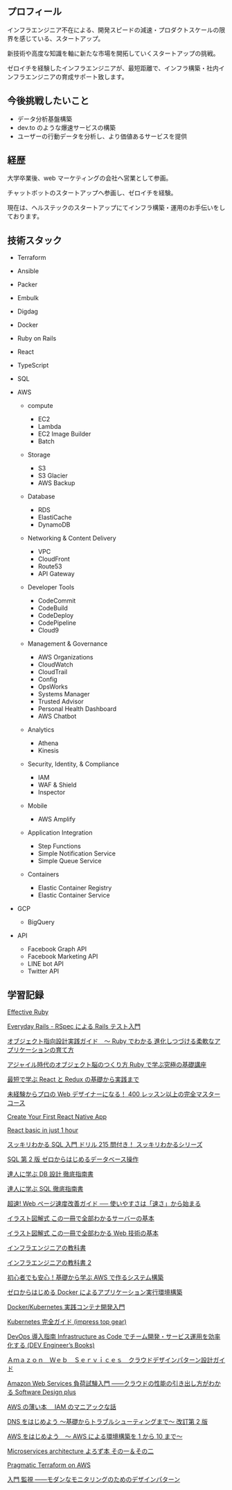 ## プロフィール

インフラエンジニア不在による、開発スピードの減速・プロダクトスケールの限界を感じている、スタートアップ。

新技術や高度な知識を軸に新たな市場を開拓していくスタートアップの挑戦。

ゼロイチを経験したインフラエンジニアが、最短距離で、インフラ構築・社内インフラエンジニアの育成サポート致します。

## 今後挑戦したいこと

- データ分析基盤構築
- dev.to のような爆速サービスの構築
- ユーザーの行動データを分析し、より価値あるサービスを提供

## 経歴

大学卒業後、web マーケティングの会社へ営業として参画。

チャットボットのスタートアップへ参画し、ゼロイチを経験。

現在は、ヘルステックのスタートアップにてインフラ構築・運用のお手伝いをしております。

## 技術スタック

- Terraform
- Ansible
- Packer
- Embulk
- Digdag
- Docker
- Ruby on Rails
- React
- TypeScript
- SQL
- AWS

  - compute

    - EC2
    - Lambda
    - EC2 Image Builder
    - Batch

  - Storage

    - S3
    - S3 Glacier
    - AWS Backup

  - Database

    - RDS
    - ElastiCache
    - DynamoDB

  - Networking & Content Delivery

    - VPC
    - CloudFront
    - Route53
    - API Gateway

  - Developer Tools

    - CodeCommit
    - CodeBuild
    - CodeDeploy
    - CodePipeline
    - Cloud9

  - Management & Governance

    - AWS Organizations
    - CloudWatch
    - CloudTrail
    - Config
    - OpsWorks
    - Systems Manager
    - Trusted Advisor
    - Personal Health Dashboard
    - AWS Chatbot

  - Analytics

    - Athena
    - Kinesis

  - Security, Identity, & Compliance

    - IAM
    - WAF & Shield
    - Inspector

  - Mobile

    - AWS Amplify

  - Application Integration

    - Step Functions
    - Simple Notification Service
    - Simple Queue Service

  - Containers

    - Elastic Container Registry
    - Elastic Container Service

- GCP

  - BigQuery

- API
  - Facebook Graph API
  - Facebook Marketing API
  - LINE bot API
  - Twitter API

## 学習記録

[Effective Ruby](https://www.amazon.co.jp/Effective-Ruby-Peter-J-Jones-ebook/dp/B00SF6JN4K/ref=sr_1_3?s=digital-text&ie=UTF8&qid=1536837410&sr=1-3&keywords=rspec)

[Everyday Rails - RSpec による Rails テスト入門](https://leanpub.com/everydayrailsrspec-jp)

[オブジェクト指向設計実践ガイド　～ Ruby でわかる 進化しつづける柔軟なアプリケーションの育て方](https://www.amazon.co.jp/%E3%82%AA%E3%83%96%E3%82%B8%E3%82%A7%E3%82%AF%E3%83%88%E6%8C%87%E5%90%91%E8%A8%AD%E8%A8%88%E5%AE%9F%E8%B7%B5%E3%82%AC%E3%82%A4%E3%83%89-%EF%BD%9ERuby%E3%81%A7%E3%82%8F%E3%81%8B%E3%82%8B-%E9%80%B2%E5%8C%96%E3%81%97%E3%81%A4%E3%81%A5%E3%81%91%E3%82%8B%E6%9F%94%E8%BB%9F%E3%81%AA%E3%82%A2%E3%83%97%E3%83%AA%E3%82%B1%E3%83%BC%E3%82%B7%E3%83%A7%E3%83%B3%E3%81%AE%E8%82%B2%E3%81%A6%E6%96%B9-Sandi-Metz-ebook/dp/B01L8SEVYI/ref=sr_1_16?ie=UTF8&qid=1536836700&sr=8-16&keywords=rails)

[アジャイル時代のオブジェクト脳のつくり方 Ruby で学ぶ究極の基礎講座](https://www.amazon.co.jp/%E3%82%A2%E3%82%B8%E3%83%A3%E3%82%A4%E3%83%AB%E6%99%82%E4%BB%A3%E3%81%AE%E3%82%AA%E3%83%96%E3%82%B8%E3%82%A7%E3%82%AF%E3%83%88%E8%84%B3%E3%81%AE%E3%81%A4%E3%81%8F%E3%82%8A%E6%96%B9-Ruby%E3%81%A7%E5%AD%A6%E3%81%B6%E7%A9%B6%E6%A5%B5%E3%81%AE%E5%9F%BA%E7%A4%8E%E8%AC%9B%E5%BA%A7-%E9%95%B7%E7%80%AC-%E5%98%89%E7%A7%80-ebook/dp/B0734GH91L/ref=sr_1_5?s=digital-text&ie=UTF8&qid=1536836835&sr=1-5&keywords=%E3%82%AA%E3%83%96%E3%82%B8%E3%82%A7%E3%82%AF%E3%83%88%E6%8C%87%E5%90%91)

[最短で学ぶ React と Redux の基礎から実践まで](https://www.udemy.com/react-redux-from-beginning/)

[未経験からプロの Web デザイナーになる！ 400 レッスン以上の完全マスターコース](https://www.udemy.com/web-design-master/)

[Create Your First React Native App](https://www.udemy.com/create-your-first-react-native-app/)

[React basic in just 1 hour](https://www.udemy.com/react-basic-in-just-1-hour/)

[スッキリわかる SQL 入門 ドリル 215 問付き！ スッキリわかるシリーズ](https://www.amazon.co.jp/%E3%82%B9%E3%83%83%E3%82%AD%E3%83%AA%E3%82%8F%E3%81%8B%E3%82%8BSQL%E5%85%A5%E9%96%80-%E3%83%89%E3%83%AA%E3%83%AB215%E5%95%8F%E4%BB%98%E3%81%8D%EF%BC%81-%E3%82%B9%E3%83%83%E3%82%AD%E3%83%AA%E3%82%8F%E3%81%8B%E3%82%8B%E3%82%B7%E3%83%AA%E3%83%BC%E3%82%BA-%E4%B8%AD%E5%B1%B1-%E6%B8%85%E5%96%AC-ebook/dp/B00IRRTFNG/ref=sr_1_3?s=digital-text&ie=UTF8&qid=1536837279&sr=1-3&keywords=mysql)

[SQL 第 2 版 ゼロからはじめるデータベース操作](https://www.amazon.co.jp/SQL-%E7%AC%AC2%E7%89%88-%E3%82%BC%E3%83%AD%E3%81%8B%E3%82%89%E3%81%AF%E3%81%98%E3%82%81%E3%82%8B%E3%83%87%E3%83%BC%E3%82%BF%E3%83%99%E3%83%BC%E3%82%B9%E6%93%8D%E4%BD%9C-%E3%83%9F%E3%83%83%E3%82%AF-ebook/dp/B01HD5VWWO/ref=sr_1_10?s=digital-text&ie=UTF8&qid=1536837279&sr=1-10&keywords=mysql)

[達人に学ぶ DB 設計 徹底指南書](https://www.amazon.co.jp/%E9%81%94%E4%BA%BA%E3%81%AB%E5%AD%A6%E3%81%B6DB%E8%A8%AD%E8%A8%88-%E5%BE%B9%E5%BA%95%E6%8C%87%E5%8D%97%E6%9B%B8-%E3%83%9F%E3%83%83%E3%82%AF-ebook/dp/B00EE1XPAI/ref=pd_sim_351_2?_encoding=UTF8&pd_rd_i=B00EE1XPAI&pd_rd_r=4f8af2db-b746-11e8-974a-ef7ef68c70f0&pd_rd_w=dl1Ww&pd_rd_wg=iqu1j&pf_rd_i=desktop-dp-sims&pf_rd_m=AN1VRQENFRJN5&pf_rd_p=bfa000a0-bc74-4c24-9ec8-d3ffaab3c0cd&pf_rd_r=SQS0BD5KC44VNGWFXJCR&pf_rd_s=desktop-dp-sims&pf_rd_t=40701&psc=1&refRID=SQS0BD5KC44VNGWFXJCR)

[達人に学ぶ SQL 徹底指南書](https://www.amazon.co.jp/%E9%81%94%E4%BA%BA%E3%81%AB%E5%AD%A6%E3%81%B6-SQL%E5%BE%B9%E5%BA%95%E6%8C%87%E5%8D%97%E6%9B%B8-%E3%83%9F%E3%83%83%E3%82%AF-ebook/dp/B00DIM6330/ref=pd_sim_351_1?_encoding=UTF8&pd_rd_i=B00DIM6330&pd_rd_r=5c5e079c-b746-11e8-8f02-458623fe0bb8&pd_rd_w=DUgot&pd_rd_wg=2kUZy&pf_rd_i=desktop-dp-sims&pf_rd_m=AN1VRQENFRJN5&pf_rd_p=bfa000a0-bc74-4c24-9ec8-d3ffaab3c0cd&pf_rd_r=Y1QZ9TXDBQNC66AYRCVS&pf_rd_s=desktop-dp-sims&pf_rd_t=40701&psc=1&refRID=Y1QZ9TXDBQNC66AYRCVS)

[超速! Web ページ速度改善ガイド ── 使いやすさは「速さ」から始まる](https://www.amazon.co.jp/Web%E3%83%9A%E3%83%BC%E3%82%B8%E9%80%9F%E5%BA%A6%E6%94%B9%E5%96%84%E3%82%AC%E3%82%A4%E3%83%89-%E4%BD%BF%E3%81%84%E3%82%84%E3%81%99%E3%81%95%E3%81%AF%E3%80%8C%E9%80%9F%E3%81%95%E3%80%8D%E3%81%8B%E3%82%89%E5%A7%8B%E3%81%BE%E3%82%8B-WEB-PRESS-plus/dp/477419400X/ref=sr_1_1?ie=UTF8&qid=1549084329&sr=8-1&keywords=%E8%B6%85%E9%80%9F)

[イラスト図解式 この一冊で全部わかるサーバーの基本](https://www.amazon.co.jp/%E3%82%A4%E3%83%A9%E3%82%B9%E3%83%88%E5%9B%B3%E8%A7%A3%E5%BC%8F-%E3%81%93%E3%81%AE%E4%B8%80%E5%86%8A%E3%81%A7%E5%85%A8%E9%83%A8%E3%82%8F%E3%81%8B%E3%82%8B%E3%82%B5%E3%83%BC%E3%83%90%E3%83%BC%E3%81%AE%E5%9F%BA%E6%9C%AC-%E3%81%8D%E3%81%AF%E3%81%97-%E3%81%BE%E3%81%95%E3%81%B2%E3%82%8D-ebook/dp/B01DBQQ80A/ref=pd_sim_351_6?_encoding=UTF8&pd_rd_i=B01DBQQ80A&pd_rd_r=493d713f-b745-11e8-974a-ef7ef68c70f0&pd_rd_w=0Mp4i&pd_rd_wg=RpGQH&pf_rd_i=desktop-dp-sims&pf_rd_m=AN1VRQENFRJN5&pf_rd_p=bfa000a0-bc74-4c24-9ec8-d3ffaab3c0cd&pf_rd_r=YCPQ03YV680X9HQE8SFV&pf_rd_s=desktop-dp-sims&pf_rd_t=40701&psc=1&refRID=YCPQ03YV680X9HQE8SFV)

[イラスト図解式 この一冊で全部わかる Web 技術の基本](https://www.amazon.co.jp/%E3%82%A4%E3%83%A9%E3%82%B9%E3%83%88%E5%9B%B3%E8%A7%A3%E5%BC%8F-%E3%81%93%E3%81%AE%E4%B8%80%E5%86%8A%E3%81%A7%E5%85%A8%E9%83%A8%E3%82%8F%E3%81%8B%E3%82%8BWeb%E6%8A%80%E8%A1%93%E3%81%AE%E5%9F%BA%E6%9C%AC-%E5%B0%8F%E6%9E%97-%E6%81%AD%E5%B9%B3-ebook/dp/B06XNMMC9S/ref=pd_sim_351_1?_encoding=UTF8&pd_rd_i=B06XNMMC9S&pd_rd_r=619f5b43-b745-11e8-b105-1b7a673deecf&pd_rd_w=3MnbQ&pd_rd_wg=PfqhS&pf_rd_i=desktop-dp-sims&pf_rd_m=AN1VRQENFRJN5&pf_rd_p=bfa000a0-bc74-4c24-9ec8-d3ffaab3c0cd&pf_rd_r=07162HF28YEN8EMCYJXX&pf_rd_s=desktop-dp-sims&pf_rd_t=40701&psc=1&refRID=07162HF28YEN8EMCYJXX)

[インフラエンジニアの教科書](https://www.amazon.co.jp/%E3%82%A4%E3%83%B3%E3%83%95%E3%83%A9%E3%82%A8%E3%83%B3%E3%82%B8%E3%83%8B%E3%82%A2%E3%81%AE%E6%95%99%E7%A7%91%E6%9B%B8-%E4%BD%90%E9%87%8E%E8%A3%95-ebook/dp/B01L8CANUK/ref=sr_1_1?s=digital-text&ie=UTF8&qid=1536836880&sr=1-1&keywords=%E3%82%A4%E3%83%B3%E3%83%95%E3%83%A9%E3%80%80%E6%95%99%E7%A7%91%E6%9B%B8)

[インフラエンジニアの教科書 2](https://www.amazon.co.jp/%E3%82%A4%E3%83%B3%E3%83%95%E3%83%A9%E3%82%A8%E3%83%B3%E3%82%B8%E3%83%8B%E3%82%A2%E3%81%AE%E6%95%99%E7%A7%91%E6%9B%B82-%E3%82%B9%E3%82%AD%E3%83%AB%E3%82%A2%E3%83%83%E3%83%97%E3%81%AB%E5%8A%B9%E3%81%8F%E6%8A%80%E8%A1%93%E3%81%A8%E7%9F%A5%E8%AD%98-%E4%BD%90%E9%87%8E%E8%A3%95-ebook/dp/B01KSUGP28/ref=pd_sim_351_1?_encoding=UTF8&pd_rd_i=B01KSUGP28&pd_rd_r=493d713f-b745-11e8-974a-ef7ef68c70f0&pd_rd_w=0Mp4i&pd_rd_wg=RpGQH&pf_rd_i=desktop-dp-sims&pf_rd_m=AN1VRQENFRJN5&pf_rd_p=bfa000a0-bc74-4c24-9ec8-d3ffaab3c0cd&pf_rd_r=YCPQ03YV680X9HQE8SFV&pf_rd_s=desktop-dp-sims&pf_rd_t=40701&psc=1&refRID=YCPQ03YV680X9HQE8SFV)

[初心者でも安心！基礎から学ぶ AWS で作るシステム構築](https://www.udemy.com/draft/1195108/)

[ゼロからはじめる Docker によるアプリケーション実行環境構築](https://www.udemy.com/docker-k/)

[Docker/Kubernetes 実践コンテナ開発入門](https://www.amazon.co.jp/Docker-Kubernetes-%E5%AE%9F%E8%B7%B5%E3%82%B3%E3%83%B3%E3%83%86%E3%83%8A%E9%96%8B%E7%99%BA%E5%85%A5%E9%96%80-%E5%B1%B1%E7%94%B0-%E6%98%8E%E6%86%B2-ebook/dp/B07GP1Q3VT/ref=pd_sim_351_4?_encoding=UTF8&pd_rd_i=B07GP1Q3VT&pd_rd_r=e191ada2-b744-11e8-9265-5ff927fbcc7f&pd_rd_w=BznHO&pd_rd_wg=YGXzU&pf_rd_i=desktop-dp-sims&pf_rd_m=AN1VRQENFRJN5&pf_rd_p=bfa000a0-bc74-4c24-9ec8-d3ffaab3c0cd&pf_rd_r=DJGB9G538581M4DMW9CA&pf_rd_s=desktop-dp-sims&pf_rd_t=40701&psc=1&refRID=DJGB9G538581M4DMW9CA)

[Kubernetes 完全ガイド (impress top gear)](https://www.amazon.co.jp/gp/product/4295004804?pf_rd_p=24769f9b-2797-4df3-9073-e46e001c89d2&pf_rd_r=SVK8M5EY5N5MBHEBC0HB)

[DevOps 導入指南 Infrastructure as Code でチーム開発・サービス運用を効率化する (DEV Engineer’s Books)](https://www.amazon.co.jp/DevOps%E5%B0%8E%E5%85%A5%E6%8C%87%E5%8D%97-Infrastructure-Code%E3%81%A7%E3%83%81%E3%83%BC%E3%83%A0%E9%96%8B%E7%99%BA%E3%83%BB%E3%82%B5%E3%83%BC%E3%83%93%E3%82%B9%E9%81%8B%E7%94%A8%E3%82%92%E5%8A%B9%E7%8E%87%E5%8C%96%E3%81%99%E3%82%8B-Engineer%E2%80%99s-Books/dp/4798147605/ref=sr_1_1?__mk_ja_JP=%E3%82%AB%E3%82%BF%E3%82%AB%E3%83%8A&keywords=devops+%E5%B0%8E%E5%85%A5&qid=1554163124&s=books&sr=1-1-catcorr)

[Ａｍａｚｏｎ　Ｗｅｂ　Ｓｅｒｖｉｃｅｓ　クラウドデザインパターン設計ガイド](https://www.amazon.co.jp/%EF%BC%A1%EF%BD%8D%EF%BD%81%EF%BD%9A%EF%BD%8F%EF%BD%8E-%EF%BC%B7%EF%BD%85%EF%BD%82-%EF%BC%B3%EF%BD%85%EF%BD%92%EF%BD%96%EF%BD%89%EF%BD%83%EF%BD%85%EF%BD%93-%E3%82%AF%E3%83%A9%E3%82%A6%E3%83%89%E3%83%87%E3%82%B6%E3%82%A4%E3%83%B3%E3%83%91%E3%82%BF%E3%83%BC%E3%83%B3%E8%A8%AD%E8%A8%88%E3%82%AC%E3%82%A4%E3%83%89-%E6%94%B9%E8%A8%82%E7%89%88-%E7%8E%89%E5%B7%9D%E6%86%B2/dp/4822277372/ref=sr_1_1?__mk_ja_JP=%E3%82%AB%E3%82%BF%E3%82%AB%E3%83%8A&keywords=aws+%E3%83%87%E3%82%B6%E3%82%A4%E3%83%B3&qid=1554442014&s=gateway&sr=8-1)

[Amazon Web Services 負荷試験入門 ――クラウドの性能の引き出し方がわかる Software Design plus](https://www.amazon.co.jp/Amazon-Services負荷試験入門-――クラウドの性能の引き出し方がわかる-Software-Design-ebook/dp/B075SV3VN3)

[AWS の薄い本　 IAM のマニアックな話](https://booth.pm/ja/items/1563844)

[DNS をはじめよう ～基礎からトラブルシューティングまで～ 改訂第 2 版](https://booth.pm/ja/items/812516)

[AWS をはじめよう　～ AWS による環境構築を 1 から 10 まで～](https://booth.pm/ja/items/1032590)

[Microservices architecture よろず本 その一＆その二](https://booth.pm/ja/items/1316130)

[Pragmatic Terraform on AWS](https://booth.pm/ja/items/1318735)

[入門 監視 ――モダンなモニタリングのためのデザインパターン](https://www.oreilly.co.jp/books/9784873118642/)
